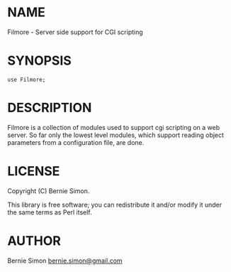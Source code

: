 # NAME

Filmore - Server side support for CGI scripting 

# SYNOPSIS

    use Filmore;

# DESCRIPTION

Filmore is a collection of modules used to support cgi scripting on
a web server. So far only the lowest level modules, which support reading
object parameters from a configuration file, are done.

# LICENSE

Copyright (C) Bernie Simon.

This library is free software; you can redistribute it and/or modify
it under the same terms as Perl itself.

# AUTHOR

Bernie Simon <bernie.simon@gmail.com>
